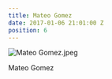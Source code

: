 ```yaml
---
title: Mateo Gomez
date: 2017-01-06 21:01:00 Z
position: 6
---
```


![Mateo Gomez.jpeg](/uploads/Mateo%20Gomez.jpeg)

Mateo Gomez
